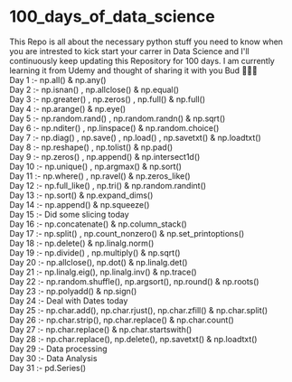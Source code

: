 # 100_days_of_data_science

This Repo is all about the necessary python stuff you need to know when you are intrested to kick start your carrer in Data Science and I'll continuously keep updating this Repository for 100 days.
I am currently learning it from Udemy and thought of sharing it with you Bud 🤞🤞🤞
<br>
Day  1 :- np.all() & np.any() <br>
Day  2 :- np.isnan() , np.allclose() & np.equal() <br>
Day  3 :- np.greater() , np.zeros() , np.full() & np.full() <br>
Day  4 :- np.arange() & np.eye() <br>
Day  5 :- np.random.rand() , np.random.randn() & np.sqrt() <br>
Day  6 :- np.nditer() , np.linspace() & np.random.choice() <br>
Day  7 :- np.diag() , np.save() , np.load() , np.savetxt() & np.loadtxt() <br>
Day  8 :- np.reshape() , np.tolist() & np.pad() <br>
Day  9 :- np.zeros() , np.append() & np.intersect1d() <br>
Day 10 :- np.unique() , np.argmax() & np.sort() <br>
Day 11 :- np.where() , np.ravel() & np.zeros_like() <br>
Day 12 :- np.full_like() , np.tri() & np.random.randint()<br>
Day 13 :- np.sort() & np.expand_dims() <br>
Day 14 :- np.append() & np.squeeze() <br>
Day 15 :- Did some slicing today <br>
Day 16 :- np.concatenate() & np.column_stack() <br>
Day 17 :- np.split() , np.count_nonzero() & np.set_printoptions()<br>
Day 18 :- np.delete() & np.linalg.norm() <br>
Day 19 :- np.divide() , np.multiply() & np.sqrt() <br>
Day 20 :- np.allclose(), np.dot() & np.linalg.det() <br>
Day 21 :- np.linalg.eig(), np.linalg.inv() & np.trace()<br>
Day 22 :- np.random.shuffle(), np.argsort(), np.round() & np.roots() <br>
Day 23 :- np.polyadd() & np.sign() <br>
Day 24 :- Deal with Dates today <br>
Day 25 :- np.char.add(), np.char.rjust(), np.char.zfill() & np.char.split() <br>
Day 26 :- np.char.strip(), np.char.replace() & np.char.count() <br>
Day 27 :- np.char.replace() & np.char.startswith() <br>
Day 28 :- np.char.replace(), np.delete(), np.savetxt() & np.loadtxt() <br>
Day 29 :- Data processing <br>
Day 30 :- Data Analysis <br>
Day 31 :- pd.Series() <br>
